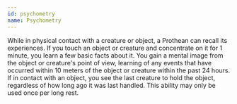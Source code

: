 ```yaml
---
id: psychometry
name: Psychometry
---
```

While in physical contact with a creature or object, a Prothean can recall its experiences. If you touch an object or creature and concentrate on it for 1 minute, you learn a few basic facts about it. You gain a mental image from the object or creature's point of view, learning of any events that have occurred within 10 meters of the object or creature within the past 24 hours. If in contact with an object, you see the last creature to hold the object, regardless of how long ago it was last handled. This ability may only be used once per long rest.